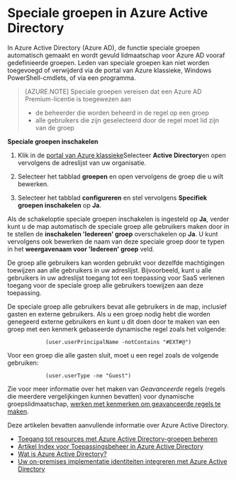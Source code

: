 <properties
    pageTitle="Groepen in Azure Active Directory specifiek | Microsoft Azure"
    description="Overzicht van hoe speciale groepen werken in Azure Active Directory en hoe ze worden gemaakt."
    services="active-directory"
    documentationCenter=""
    authors="curtand"
    manager="femila"
    editor=""
    />

<tags
    ms.service="active-directory"
    ms.workload="identity"
    ms.tgt_pltfrm="na"
    ms.devlang="na"
    ms.topic="article"
    ms.date="08/10/2016"
    ms.author="curtand"/>

# <a name="dedicated-groups-in-azure-active-directory"></a>Speciale groepen in Azure Active Directory

In Azure Active Directory (Azure AD), de functie speciale groepen automatisch gemaakt en wordt gevuld lidmaatschap voor Azure AD vooraf gedefinieerde groepen. Leden van speciale groepen kan niet worden toegevoegd of verwijderd via de portal van Azure klassieke, Windows PowerShell-cmdlets, of via een programma.

>[AZURE.NOTE] Speciale groepen vereisen dat een Azure AD Premium-licentie is toegewezen aan
>- de beheerder die worden beheerd in de regel op een groep
>- alle gebruikers die zijn geselecteerd door de regel moet lid zijn van de groep

**Speciale groepen inschakelen**

1. Klik in de [portal van Azure klassieke](https://manage.windowsazure.com)Selecteer **Active Directory**en open vervolgens de adreslijst van uw organisatie.

2. Selecteer het tabblad **groepen** en open vervolgens de groep die u wilt bewerken.

3. Selecteer het tabblad **configureren** en stel vervolgens **Specifiek groepen inschakelen** op **Ja**.

Als de schakeloptie speciale groepen inschakelen is ingesteld op **Ja**, verder kunt u de map automatisch de speciale groep alle gebruikers maken door in te stellen de **inschakelen 'Iedereen' groep** overschakelen op **Ja**. U kunt vervolgens ook bewerken de naam van deze speciale groep door te typen in het **weergavenaam voor 'Iedereen' groep** veld.

De groep alle gebruikers kan worden gebruikt voor dezelfde machtigingen toewijzen aan alle gebruikers in uw adreslijst. Bijvoorbeeld, kunt u alle gebruikers in uw adreslijst toegang tot een toepassing voor SaaS verlenen toegang voor de speciale groep alle gebruikers toewijzen aan deze toepassing.

De speciale groep alle gebruikers bevat alle gebruikers in de map, inclusief gasten en externe gebruikers. Als u een groep nodig hebt die worden genegeerd externe gebruikers en kunt u dit doen door te maken van een groep met een kenmerk gebaseerde dynamische regel zoals het volgende:

                (user.userPrincipalName -notContains "#EXT#@")

Voor een groep die alle gasten sluit, moet u een regel zoals de volgende gebruiken:

                (user.userType -ne "Guest")

Zie voor meer informatie over het maken van *Geavanceerde* regels (regels die meerdere vergelijkingen kunnen bevatten) voor dynamische groepslidmaatschap, [werken met kenmerken om geavanceerde regels te maken](active-directory-accessmanagement-groups-with-advanced-rules.md).


Deze artikelen bevatten aanvullende informatie over Azure Active Directory.

* [Toegang tot resources met Azure Active Directory-groepen beheren](active-directory-manage-groups.md)
* [Artikel Index voor Toepassingsbeheer in Azure Active Directory](active-directory-apps-index.md)
* [Wat is Azure Active Directory?](active-directory-whatis.md)
* [Uw on-premises implementatie identiteiten integreren met Azure Active Directory](active-directory-aadconnect.md)
